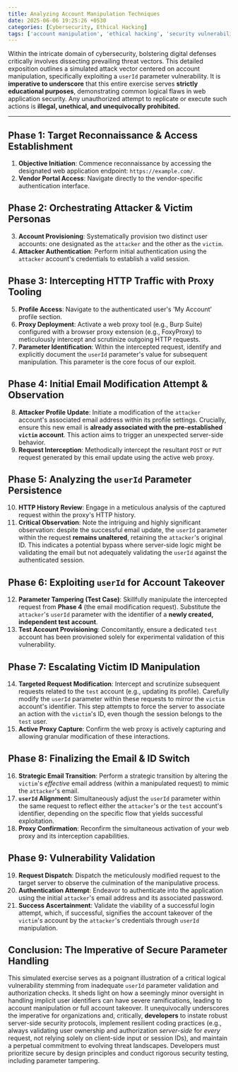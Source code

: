 ```yaml
---
title: Analyzing Account Manipulation Techniques
date: 2025-06-06 19:25:26 +0530
categories: [Cybersecurity, Ethical Hacking]
tags: ['account manipulation', 'ethical hacking', 'security vulnerabilities']
---
```


Within the intricate domain of cybersecurity, bolstering digital defenses critically involves dissecting prevailing threat vectors. This detailed exposition outlines a simulated attack vector centered on account manipulation, specifically exploiting a `userId` parameter vulnerability. It is **imperative to underscore** that this entire exercise serves **strictly educational purposes**, demonstrating common logical flaws in web application security. Any unauthorized attempt to replicate or execute such actions is **illegal, unethical, and unequivocally prohibited.**

---

## Phase 1: Target Reconnaissance & Access Establishment

1.  **Objective Initiation**: Commence reconnaissance by accessing the designated web application endpoint: `https://example.com/`.
2.  **Vendor Portal Access**: Navigate directly to the vendor-specific authentication interface.

## Phase 2: Orchestrating Attacker & Victim Personas

3.  **Account Provisioning**: Systematically provision two distinct user accounts: one designated as the `attacker` and the other as the `victim`.
4.  **Attacker Authentication**: Perform initial authentication using the `attacker` account's credentials to establish a valid session.

## Phase 3: Intercepting HTTP Traffic with Proxy Tooling

5.  **Profile Access**: Navigate to the authenticated user's 'My Account' profile section.
6.  **Proxy Deployment**: Activate a web proxy tool (e.g., Burp Suite) configured with a browser proxy extension (e.g., FoxyProxy) to meticulously intercept and scrutinize outgoing HTTP requests.
7.  **Parameter Identification**: Within the intercepted request, identify and explicitly document the `userId` parameter's value for subsequent manipulation. This parameter is the core focus of our exploit.

## Phase 4: Initial Email Modification Attempt & Observation

8.  **Attacker Profile Update**: Initiate a modification of the `attacker` account's associated email address within its profile settings. Crucially, ensure this new email is **already associated with the pre-established `victim` account**. This action aims to trigger an unexpected server-side behavior.
9.  **Request Interception**: Methodically intercept the resultant `POST` or `PUT` request generated by this email update using the active web proxy.

## Phase 5: Analyzing the `userId` Parameter Persistence 

10. **HTTP History Review**: Engage in a meticulous analysis of the captured request within the proxy's HTTP history.
11. **Critical Observation**: Note the intriguing and highly significant observation: despite the successful email update, the `userId` parameter within the request **remains unaltered**, retaining the `attacker`'s original ID. This indicates a potential bypass where server-side logic might be validating the email but not adequately validating the `userId` against the authenticated session.

## Phase 6: Exploiting `userId` for Account Takeover

12. **Parameter Tampering (Test Case)**: Skillfully manipulate the intercepted request from **Phase 4** (the email modification request). Substitute the `attacker`'s `userId` parameter with the identifier of a **newly created, independent test account**.
13. **Test Account Provisioning**: Concomitantly, ensure a dedicated `test` account has been provisioned solely for experimental validation of this vulnerability.

## Phase 7: Escalating Victim ID Manipulation

14. **Targeted Request Modification**: Intercept and scrutinize subsequent requests related to the `test` account (e.g., updating its profile). Carefully modify the `userId` parameter within these requests to mirror the `victim` account's identifier. This step attempts to force the server to associate an action with the `victim`'s ID, even though the session belongs to the `test` user.
15. **Active Proxy Capture**: Confirm the web proxy is actively capturing and allowing granular modification of these interactions.

## Phase 8: Finalizing the Email & ID Switch

16. **Strategic Email Transition**: Perform a strategic transition by altering the `victim`'s *effective* email address (within a manipulated request) to mimic the `attacker`'s email.
17. **`userId` Alignment**: Simultaneously adjust the `userId` parameter within the same request to reflect either the `attacker`'s or the `test` account's identifier, depending on the specific flow that yields successful exploitation.
18. **Proxy Confirmation**: Reconfirm the simultaneous activation of your web proxy and its interception capabilities.

## Phase 9: Vulnerability Validation

19. **Request Dispatch**: Dispatch the meticulously modified request to the target server to observe the culmination of the manipulative process.
20. **Authentication Attempt**: Endeavor to authenticate into the application using the initial `attacker`'s email address and its associated password.
21. **Success Ascertainment**: Validate the viability of a successful login attempt, which, if successful, signifies the account takeover of the `victim`'s account by the `attacker`'s credentials through `userId` manipulation.

## Conclusion: The Imperative of Secure Parameter Handling

This simulated exercise serves as a poignant illustration of a critical logical vulnerability stemming from inadequate `userId` parameter validation and authorization checks. It sheds light on how a seemingly minor oversight in handling implicit user identifiers can have severe ramifications, leading to account manipulation or full account takeover. It unequivocally underscores the imperative for organizations and, critically, **developers** to instate robust server-side security protocols, implement resilient coding practices (e.g., always validating user ownership and authorization *server-side* for *every* request, not relying solely on client-side input or session IDs), and maintain a perpetual commitment to evolving threat landscapes. Developers must prioritize secure by design principles and conduct rigorous security testing, including parameter tampering.
